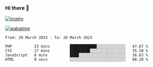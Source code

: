 ### Hi there 👋

[![trophy](https://github-profile-trophy.vercel.app/?username=cxnky&theme=dracula)](https://github.com/ryo-ma/github-profile-trophy)

[![wakatime](https://wakatime.com/badge/user/1c39c599-5497-41b9-a5be-2c4676e7fd23.svg)](https://wakatime.com/@1c39c599-5497-41b9-a5be-2c4676e7fd23)
<!--START_SECTION:waka-->

```text
From: 20 March 2023 - To: 26 March 2023

PHP          23 mins         ████████████░░░░░░░░░░░░░   47.67 %
CSS          17 mins         █████████░░░░░░░░░░░░░░░░   35.50 %
JavaScript   8 mins          ████░░░░░░░░░░░░░░░░░░░░░   16.63 %
HTML         0 secs          ░░░░░░░░░░░░░░░░░░░░░░░░░   00.20 %
```

<!--END_SECTION:waka-->
